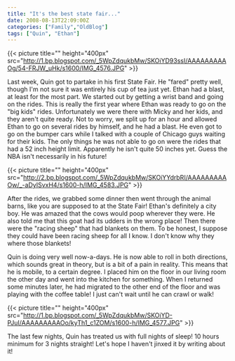 ```yaml
---
title: "It's the best state fair..."
date: 2008-08-13T22:09:00Z
categories: ["Family","OldBlog"]
tags: ["Quin", "Ethan"]
---
```


{{< picture title="" height="400px" src="http://1.bp.blogspot.com/_5WpZdqukbMw/SKOiYD93ssI/AAAAAAAAAOg/54-FRJW_uHk/s1600/IMG_4576.JPG" >}}

Last week, Quin got to partake in his first State Fair.  He "fared" pretty well, though I'm not sure it was entirely his cup of tea just yet.  Ethan had a blast, at least for the most part.  We started out by getting a wrist band and going on the rides.  This is really the first year where Ethan was ready to go on the "big kids" rides.  Unfortunately we were there with Micky and her kids, and they aren't quite ready.  Not to worry, we split up for an hour and allowed Ethan to go on several rides by himself, and he had a blast.  He even got to go on the bumper cars while I talked with a couple of Chicago guys waiting for their kids.  The only things he was not able to go on were the rides that had a 52 inch height limit.  Apparently he isn't quite 50 inches yet.  Guess the NBA isn't necessarily in his future!

{{< picture title="" height="400px" src="http://2.bp.blogspot.com/_5WpZdqukbMw/SKOiYYdrbRI/AAAAAAAAAOw/_-aDyISvxH4/s1600-h/IMG_4583.JPG" >}}

After the rides, we grabbed some dinner then went through the animal barns, like you are supposed to at the State Fair!  Ethan's definitely a city boy.  He was amazed that the cows would poop wherever they were.  He also told me that this goat had its udders in the wrong place!  Then there were the "racing sheep" that had blankets on them.  To be honest, I suppose they could have been racing sheep for all I know.  I don't know why they where those blankets!

Quin is doing very well now-a-days.  He is now able to roll in both directions, which sounds great in theory, but is a bit of a pain in reality.  This means that he is mobile, to a certain degree.  I placed him on the floor in our living room the other day and went into the kitchen for something.  When I returned some minutes later, he had migrated to the other end of the floor and was playing with the coffee table!  I just can't wait until he can crawl or walk!

{{< picture title="" height="400px" src="http://1.bp.blogspot.com/_5WpZdqukbMw/SKOiYD-PJuI/AAAAAAAAAOo/kyTh1_c1ZOM/s1600-h/IMG_4577.JPG" >}}

The last few nights, Quin has treated us with full nights of sleep!  10 hours minimum for 3 nights straight!  Let's hope I haven't jinxed it by writing about it!
